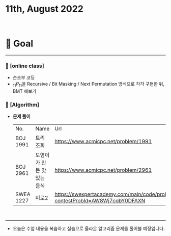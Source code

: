 # 11th, August 2022 
<br>

# 🍎 Goal
---

### 📗 **[online class]**
- 순조부 코딩
- $\displaystyle{_{11}P_{11}}$을 Recursive / Bit Masking / Next Permutation 방식으로 각각 구현한 뒤, BMT 해보기


### 📗 **[Algorithm]**
- **문제 풀이**
    <table>
    <tr>
      <td>No.</td>
      <td>Name</td>
      <td>Url</td>
    </tr>
    <tr>
      <td>BOJ 1991</td>
      <td>트리 조회</td>
      <td><a href>https://www.acmicpc.net/problem/1991</td>
    </tr>
    <tr>
      <td>BOJ 2961</td>
      <td>도영이가 만든 맛있는 음식</td>
      <td><a href>https://www.acmicpc.net/problem/2961</td>
    </tr>
    <tr>
      <td>SWEA 1227</td>
      <td>미로2</td>
      <td><a href>https://swexpertacademy.com/main/code/problem/problemDetail.do?contestProbId=AW8Wj7cqbY0DFAXN</td>
    </tr>
  </table>
<br>

---

- 오늘은 수업 내용을 복습하고 실습으로 올라온 알고리즘 문제를 풀어볼 예정입니다.


